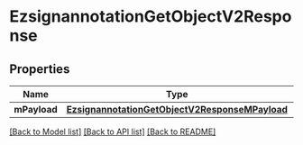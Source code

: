 # EzsignannotationGetObjectV2Response

## Properties
Name | Type | Description | Notes
------------ | ------------- | ------------- | -------------
**mPayload** | [**EzsignannotationGetObjectV2ResponseMPayload**](EzsignannotationGetObjectV2ResponseMPayload.md) |  | 

[[Back to Model list]](../README.md#documentation-for-models) [[Back to API list]](../README.md#documentation-for-api-endpoints) [[Back to README]](../README.md)


